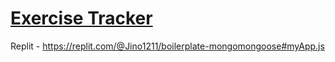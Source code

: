 # [Exercise Tracker](https://www.freecodecamp.org/learn/apis-and-microservices/apis-and-microservices-projects/exercise-tracker)
 Replit - https://replit.com/@Jino1211/boilerplate-mongomongoose#myApp.js
